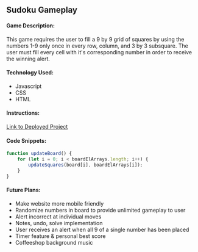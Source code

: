 ## Sudoku Gameplay

#### Game Description:
This game requires the user to fill a 9 by 9 grid of squares by using the numbers 1-9 only once in every row, column, and 3 by 3 subsquare. The user must fill every cell with it's corresponding number in order to receive the winning alert.

#### Technology Used:
* Javascript
* CSS
* HTML

#### Instructions:

[Link to Deployed Project](https://kyliebeck.github.io/Sudoku-Project/)

#### Code Snippets:

```Javascript
function updateBoard() {
    for (let i = 0; i < boardElArrays.length; i++) {
        updateSquares(board[i], boardElArrays[i]);
    }
}
```

#### Future Plans:
* Make website more mobile friendly
* Randomize numbers in board to provide unlimited gameplay to user
* Alert incorrect at individual moves
* Notes, undo, solve implementation
* User receives an alert when all 9 of a single number has been placed
* Timer feature & personal best score
* Coffeeshop background music



